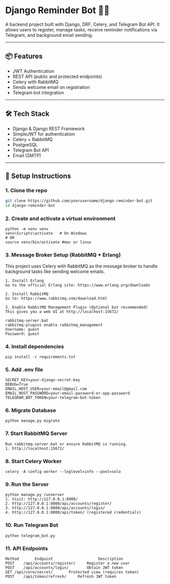 # Django Reminder Bot 🧠📲

A backend project built with Django, DRF, Celery, and Telegram Bot API. It allows users to register, manage tasks, receive reminder notifications via Telegram, and background email sending.

---

## 📦 Features

- JWT Authentication
- REST API (public and protected endpoints)
- Celery with RabbitMQ
- Sends welcome email on registration
- Telegram bot integration

---

## 🛠️ Tech Stack

- Django & Django REST Framework
- SimpleJWT for authentication
- Celery + RabbitMQ
- PostgreSQL
- Telegram Bot API
- Email (SMTP)

---


## 🔧 Setup Instructions

### 1. Clone the repo
```bash
git clone https://github.com/yourusername/django-reminder-bot.git
cd django-reminder-bot 
```

### 2. Create and activate a virtual environment
```
python -m venv venv
venv\Scripts\activate   # On Windows
# OR
source venv/bin/activate #mac or linux
```

### 3. Message Broker Setup (RabbitMQ + Erlang)
This project uses Celery with RabbitMQ as the message broker to handle background tasks like sending welcome emails.
```
1. Install Erlang
Go to the official Erlang site: https://www.erlang.org/downloads

2. Install RabbitMQ
Go to: https://www.rabbitmq.com/download.html

3. Enable RabbitMQ Management Plugin (Optional but recommended)
This gives you a web UI at http://localhost:15672/

rabbitmq-server.bat
rabbitmq-plugins enable rabbitmq_management
Username: guest
Password: guest
```
### 4. Install dependencies
```
pip install -r requirements.txt
```
### 5.  Add .env file
```
SECRET_KEY=your-django-secret-key
DEBUG=True
EMAIL_HOST_USER=your-email@gmail.com
EMAIL_HOST_PASSWORD=your-email-password-or-app-password
TELEGRAM_BOT_TOKEN=your-telegram-bot-token
```

### 6. Migrate Database
```
python manage.py migrate
```

### 7. Start RabbitMQ Server
```
Run rabbitmq-server.bat or ensure RabbitMQ is running.
1. http://localhost:15672/
```

### 8. Start Celery Worker
```
celery -A config worker --loglevel=info --pool=solo
```

### 9. Run the Server
```
python manage.py runserver
1. Visit: http://127.0.0.1:8000/
2. http://127.0.0.1:8000/api/accounts/register/
3. http://127.0.0.1:8000/api/accounts/login/
4. http://127.0.0.1:8000/api/token/ (registered credentials)
```
### 10. Run Telegram Bot
```
python telegram_bot.py
```

### 11. API Endpoints
```
Method	     Endpoint	                 Description
POST	/api/accounts/register/	    Register a new user
POST	/api/accounts/login/	    Obtain JWT token
GET	/api/core/secret/	    Protected view (requires token)
POST	/api/token/refresh/	    Refresh JWT token
```